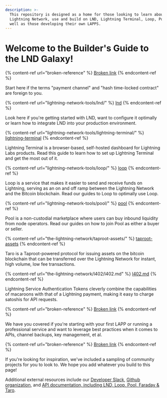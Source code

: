 ```yaml
---
description: >-
  This repository is designed as a home for those looking to learn about the
  Lightning Network, use and build on LND, Lightning Terminal, Loop, Pool as
  well as those developing their own LAPPS.
---
```


# Welcome to the Builder's Guide to the LND Galaxy!



{% content-ref url="broken-reference" %}
[Broken link](broken-reference)
{% endcontent-ref %}

Start here if the terms "payment channel" and "hash time-locked contract" are foreign to you.

{% content-ref url="lightning-network-tools/lnd/" %}
[lnd](lightning-network-tools/lnd/)
{% endcontent-ref %}

Look here if you're getting started with LND, want to configure it optimally or learn how to integrate LND into your production environment.

{% content-ref url="lightning-network-tools/lightning-terminal/" %}
[lightning-terminal](lightning-network-tools/lightning-terminal/)
{% endcontent-ref %}

Lightning Terminal is a browser-based, self-hosted dashboard for Lightning Labs products. Read this guide to learn how to set up Lightning Terminal and get the most out of it.

{% content-ref url="lightning-network-tools/loop/" %}
[loop](lightning-network-tools/loop/)
{% endcontent-ref %}

Loop is a service that makes it easier to send and receive funds on Lightning, serving as an on and off ramp between the Lightning Network and the Bitcoin blockchain. Read our guides to Loop to optimally use Loop.

{% content-ref url="lightning-network-tools/pool/" %}
[pool](lightning-network-tools/pool/)
{% endcontent-ref %}

Pool is a non-custodial marketplace where users can buy inbound liquidity from node operators. Read our guides on how to join Pool as either a buyer or seller.

{% content-ref url="the-lightning-network/taproot-assets/" %}
[taproot-assets](the-lightning-network/taproot-assets/)
{% endcontent-ref %}

Taro is a Taproot-powered protocol for issuing assets on the bitcoin blockchain that can be transferred over the Lightning Network for instant, high volume, low fee transactions.

{% content-ref url="the-lightning-network/l402/l402.md" %}
[l402.md](the-lightning-network/l402/l402.md)
{% endcontent-ref %}

Lightning Service Authentication Tokens cleverly combine the capabilities of macaroons with that of a Lightning payment, making it easy to charge satoshis for API requests.

{% content-ref url="broken-reference" %}
[Broken link](broken-reference)
{% endcontent-ref %}

We have you covered if you're starting with your first LAPP or running a professional service and want to leverage best practices when it comes to APIs, channel backups, key management, et al.

{% content-ref url="broken-reference" %}
[Broken link](broken-reference)
{% endcontent-ref %}

If you're looking for inspiration, we've included a sampling of community projects for you to look to. We hope you add whatever you build to this page!

Additional external resources include our [Developer Slack](https://lightning.engineering/slack.html), [Github organization](https://github.com/lightninglabs), and [API documentation, including LND, Loop, Pool, Faraday & Taro](https://lightning.engineering/api-docs).
